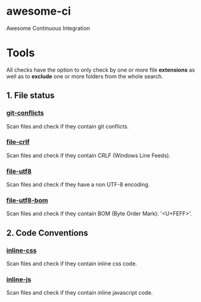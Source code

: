 # awesome-ci
Awesome Continuous Integration



# Tools

All checks have the option to only check by one or more file **extensions** as well as to **exclude** one or more folders from the whole search.

## 1. File status

### [git-conflicts](bin/git-conflicts)

Scan files and check if they contain git conflicts.

### [file-crlf](bin/file-crlf)

Scan files and check if they contain CRLF (Windows Line Feeds).

### [file-utf8](bin/file-utf8)

Scan files and check if they have a non UTF-8 encoding.

### [file-utf8-bom](bin/file-utf8-bom)

Scan files and check if they contain BOM (Byte Order Mark): '<U+FEFF>'.

## 2. Code Conventions

### [inline-css](bin/inline-css)

Scan files and check if they contain inline css code.


### [inline-js](bin/inline-js)

Scan files and check if they contain inline javascript code.